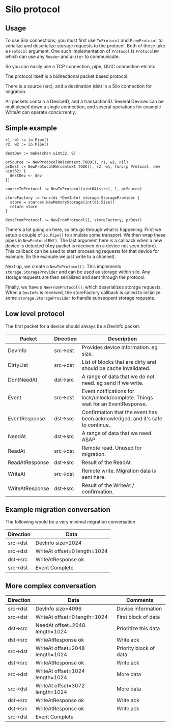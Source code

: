 # Silo protocol

## Usage

To use Silo connections, you must first use `ToProtocol` and `FromProtocol` to serialize and deserialize storage requests to the protocol.
Both of these take a `Protocol` argument. One such implementation of `Protocol` is `ProtocolRW` which can use any `Reader` and `Writer` to communicate.

So you can easily use a TCP connection, pipe, QUIC connection etc etc.

The protocol itself is a bidirectional packet based protocol.

There is a source (src), and a destination (dst) in a Silo connection for migration.

All packets contain a DeviceID, and a transactionID.
Several Devices can be multiplexed down a single connection, and several operations for example WriteAt can operate concurrently.

## Simple example

    r1, w1 := io.Pipe()
  	r2, w2 := io.Pipe()

    destDev := make(chan uint32, 8)

    prSource := NewProtocolRW(context.TODO(), r1, w2, nil)
    prDest := NewProtocolRW(context.TODO(), r2, w1, func(p Protocol, dev uint32) {
      destDev <- dev
    })

    sourceToProtocol := NewToProtocol(uint64(size), 1, prSource)

    storeFactory := func(di *DevInfo) storage.StorageProvider {
      store = sources.NewMemoryStorage(int(di.Size))
      return store
    }

    destFromProtocol := NewFromProtocol(1, storeFactory, prDest)

There's a lot going on here, so lets go through what is happening.
First we setup a couple of `io.Pipe()` to simulate some transport.
We then wrap these pipes in `NewProtocolRW()`. The last argument here is a callback when a new device is detected (Any packet is received on a device not seen before). This callback can be used to start processing requests for that device for example. (In the example we just write to a channel).

Next up, we create a `NewToProtocol()`. This implements `storage.StorageProvider` and can be used as storage within silo. Any storage requests are then serialized and sent through the protocol.

Finally, we have a `NewFromProtocol()`, which deserializes storage requests.
When a `DevInfo` is received, the storeFactory callback is called to initialize some `storage.StorageProvider` to handle subsequent storage requests.



## Low level protocol

The first packet for a device should always be a DevInfo packet.

| Packet                | Direction | Description |
| --------------------- | --------- | ----------- |
| DevInfo               | src->dst  | Provides device information. eg size. |
| DirtyList             | src->dst  | List of blocks that are dirty and should be cache invalidated. |
| DontNeedAt            | dst->src  | A range of data that we do not need. eg send if we write. |
| Event                 | src->dst  | Event notifications for lock/unlock/complete. Things wait for an EventResponse. |
| EventResponse         | dst->src  | Confirmation that the event has been acknowledged, and it's safe to continue. |
| NeedAt                | dst->src  | A range of data that we need ASAP |
| ReadAt                | src->dst  | Remote read. Unused for migration. |
| ReadAtResponse        | dst->src  | Result of the ReadAt |
| WriteAt               | src->dst  | Remote write. Migration data is sent here. |
| WriteAtResponse       | dst->src  | Result of the WriteAt / confirmation. |

## Example migration conversation

The following would be a very minimal migration conversation

| Direction | Data |
| --------- | ---- |
| src->dst  | DevInfo size=1024 |
| src->dst  | WriteAt offset=0 length=1024 |
| dst->src  | WriteAtResponse ok |
| src->dst  | Event Complete |

## More complex conversation

| Direction | Data | Comments |
| --------- | ---- | -------- |
| src->dst  | DevInfo size=4096 | Device information |
| src->dst  | WriteAt offset=0 length=1024 | First block of data |
| dst->src  | NeedAt offset=2048 length=1024 | Prioritize this data |
| dst->src  | WriteAtResponse ok | Write ack |
| src->dst  | WriteAt offset=2048 length=1024 | Priority block of data |
| dst->src  | WriteAtResponse ok | Write ack |
| src->dst  | WriteAt offset=1024 length=1024 | More data |
| src->dst  | WriteAt offset=3072 length=1024 | More data |
| dst->src  | WriteAtResponse ok | Write ack |
| dst->src  | WriteAtResponse ok | Write ack |
| src->dst  | Event Complete |
